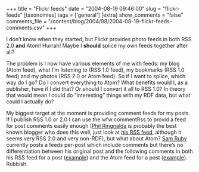 +++
title = "Flickr feeds"
date = "2004-08-19 09:46:00"
slug = "flickr-feeds"
[taxonomies]
tags = ['general']
[extra]
show_comments = "false"
comments_file = "/content/blog/2004/08/2004-08-19-flickr-feeds-comments.csv"
+++

I don’t know when they started, but Flickr provides photo feeds in both RSS 2.0 **and** Atom! Hurrah! Maybe I **should** splice my own feeds together after all?

The problem is I now have various elements of me with feeds: my blog (Atom feed), what I’m listening to (RSS 1.0 feed), my bookmarks (RSS 1.0 feed) and my photos (RSS 2.0 or Atom feed). So if I want to splice, which way do I go? Do I convert everything to Atom? What benefits would I, as a publisher, have if I did that? Or should I convert it all to RSS 1.0? In theory that would mean I could do “interesting” things with my RDF data, but what could I actually do?

My biggest target at the moment is providing comment feeds for my posts. If I publish RSS 1.0 or 2.0 I can use the wfw:commentRss to provid a feed for post comments easily enough ([Phil Ringnalda](http://philringnalda.com/) is probably the best known blogger who does this well, just look at [his RSS feed](http://philringnalda.com/index.xml), although it seems very RSS 2.0 and very non-RDF), but what about Atom? [Sam Ruby](http://intertwingly.net/blog/) currently posts a feeds per-post which include comments but there’s no differentiation between his original post and the following comments in both his RSS feed for a post ([example](http://www.intertwingly.net/blog/2004/08/16/Over-Pronation.rss)) and the Atom feed for a post ([example](http://www.intertwingly.net/blog/2004/08/16/Over-Pronation.atom)). Rubbish.
